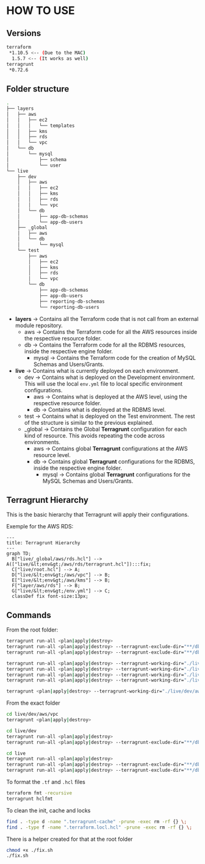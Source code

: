 # HOW TO USE

## Versions

```bash
terraform
 *1.10.5 <-- (Due to the MAC)
  1.5.7 <-- (It works as well)
terragrunt
 *0.72.6
```

## Folder structure

```bash
.
├── layers
│   ├── aws
│   │   ├── ec2
│   │   │   └── templates
│   │   ├── kms
│   │   ├── rds
│   │   └── vpc
│   └── db
│       └── mysql
│           ├── schema
│           └── user
└── live
    ├── dev
    │   ├── aws
    │   │   ├── ec2
    │   │   ├── kms
    │   │   ├── rds
    │   │   └── vpc
    │   └── db
    │       ├── app-db-schemas
    │       └── app-db-users
    ├── _global
    │   ├── aws
    │   └── db
    │       └── mysql
    └── test
        ├── aws
        │   ├── ec2
        │   ├── kms
        │   ├── rds
        │   └── vpc
        └── db
            ├── app-db-schemas
            ├── app-db-users
            ├── reporting-db-schemas
            └── reporting-db-users
```

* **layers** -> Contains all the Terraform code that is not call from an external module repository.
  * aws -> Contains the Terraform code for all the AWS resources inside the respective resource folder.
  * db -> Contains the Terraform code for all the RDBMS resources, inside the respective engine folder.
    * mysql -> Contains the Terraform code for the creation of MySQL Schemas and Users/Grants.
* **live** -> Contains what is currently deployed on each environment.
  * dev -> Contains what is deployed on the Development environment. This will use the local `env.yml` file to local specific environment configurations.
    * aws -> Contains what is deployed at the AWS level, using the respective resource folder.
    * db -> Contains what is deployed at the RDBMS level.
  * test ->  Contains what is deployed on the Test environment. The rest of the structure is similar to the previous explained.
  * _global -> Contains the Global **Terragrunt** configuration for each kind of resource. This avoids repeating the code across environments.
    * aws -> Contains global **Terragrunt** configurations at the AWS resource level.
    * db -> Contains global **Terragrunt** configurations for the RDBMS, inside the respective engine folder.
      * mysql -> Contains global **Terragrunt** configurations for the MySQL Schemas and Users/Grants.

## Terragrunt Hierarchy

This is the basic hierarchy that Terragrunt will apply their configurations.

Exemple for the AWS RDS:

```mermaid
---
title: Terragrunt Hierarchy
---
graph TD;
  B["live/_global/aws/rds.hcl"] --> A(["live/&lt;env&gt;/aws/rds/terragrunt.hcl"]):::fix;
  C["live/root.hcl"] --> A;
  D["live/&lt;env&gt;/aws/vpc"] --> B;
  E["live/&lt;env&gt;/aws/kms"] --> B;
  F["layer/aws/rds"] --> B;
  G["live/&lt;env&gt;/env.yml"] --> C;
  classDef fix font-size:13px;
```

## Commands

From the root folder:

```bash
terragrunt run-all <plan|apply|destroy>
terragrunt run-all <plan|apply|destroy> --terragrunt-exclude-dir="**/db/**"
terragrunt run-all <plan|apply|destroy> --terragrunt-exclude-dir="**/db/**" --terragrunt-exclude-dir="**/test/**"

terragrunt run-all <plan|apply|destroy> --terragrunt-working-dir="./live/dev/" 
terragrunt run-all <plan|apply|destroy> --terragrunt-working-dir="./live/dev/aws"
terragrunt run-all <plan|apply|destroy> --terragrunt-working-dir="./live/dev" --terragrunt-exclude-dir="**/db/**"
terragrunt run-all <plan|apply|destroy> --terragrunt-working-dir="./live/" --terragrunt-exclude-dir="**/db/**"

terragrunt <plan|apply|destroy> --terragrunt-working-dir="./live/dev/aws/ec2"
```

From the exact folder

```bash
cd live/dev/aws/vpc
terragrunt <plan|apply|destroy>

cd live/dev
terragrunt run-all <plan|apply|destroy>
terragrunt run-all <plan|apply|destroy> --terragrunt-exclude-dir="**/db/**"

cd live
terragrunt run-all <plan|apply|destroy>
terragrunt run-all <plan|apply|destroy> --terragrunt-exclude-dir="**/db/**"
terragrunt run-all <plan|apply|destroy> --terragrunt-exclude-dir="**/db/**" --terragrunt-exclude-dir="/test/**"
```

To format the `.tf` and `.hcl` files

```bash
terraform fmt -recursive
terragrunt hclfmt
```

To clean the init, cache and locks

```bash
find . -type d -name ".terragrunt-cache" -prune -exec rm -rf {} \;
find . -type f -name ".terraform.locl.hcl" -prune -exec rm -rf {} \;
```

There is a helper created for that at the root folder

```bash
chmod +x ./fix.sh
./fix.sh
```